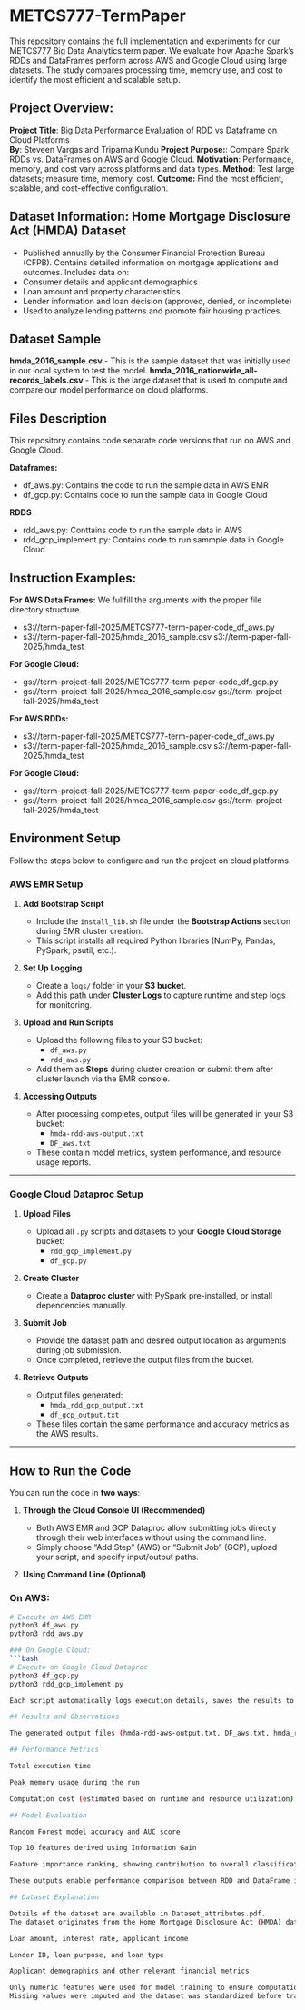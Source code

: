 # METCS777-TermPaper
This repository contains the full implementation and experiments for our METCS777 Big Data Analytics term paper. We evaluate how Apache Spark’s RDDs and DataFrames perform across AWS and Google Cloud using large datasets. The study compares processing time, memory use, and cost to identify the most efficient and scalable setup.

## Project Overview:

**Project Title**: Big Data Performance Evaluation of RDD vs Dataframe on Cloud Platforms  
**By**: Steveen Vargas and Triparna Kundu 
**Project Purpose:**: Compare Spark RDDs vs. DataFrames on AWS and Google Cloud.
**Motivation**: Performance, memory, and cost vary across platforms and data types.
**Method**: Test large datasets; measure time, memory, cost.
**Outcome:** Find the most efficient, scalable, and cost-effective configuration.

## Dataset Information: Home Mortgage Disclosure Act (HMDA) Dataset
- Published annually by the Consumer Financial Protection Bureau (CFPB). Contains detailed information on mortgage applications and outcomes.
Includes data on:
- Consumer details and applicant demographics
- Loan amount and property characteristics
- Lender information and loan decision (approved, denied, or incomplete)
- Used to analyze lending patterns and promote fair housing practices.

## Dataset Sample
**hmda_2016_sample.csv** - This is the sample dataset that was initially used in our local system to test the model.
**hmda_2016_nationwide_all-records_labels.csv** - This is the large dataset that is used to compute and compare our model performance on cloud platforms.

## Files Description
This repository contains code separate code versions that run on AWS and Google Cloud. 

**Dataframes:** 
- df_aws.py: Contains the code to run the sample data in AWS EMR
- df_gcp.py: Contains code to run the sample data in Google Cloud

**RDDS**
- rdd_aws.py: Conttains code to run the sample data in AWS
- rdd_gcp_implement.py: Contains code to run sammple data in Google Cloud

## Instruction Examples: 
**For AWS Data Frames:** We fullfill the arguments with the proper file directory structure. 
- s3://term-paper-fall-2025/METCS777-term-paper-code_df_aws.py
- s3://term-paper-fall-2025/hmda_2016_sample.csv s3://term-paper-fall-2025/hmda_test

**For Google Cloud:**
- gs://term-project-fall-2025/METCS777-term-paper-code_df_gcp.py
- gs://term-project-fall-2025/hmda_2016_sample.csv gs://term-project-fall-2025/hmda_test

**For AWS RDDs:**
- s3://term-paper-fall-2025/METCS777-term-paper-code_df_aws.py
- s3://term-paper-fall-2025/hmda_2016_sample.csv s3://term-paper-fall-2025/hmda_test

**For Google Cloud:**
- gs://term-project-fall-2025/METCS777-term-paper-code_df_gcp.py
- gs://term-project-fall-2025/hmda_2016_sample.csv gs://term-project-fall-2025/hmda_test


## Environment Setup

Follow the steps below to configure and run the project on cloud platforms.

### AWS EMR Setup

1. **Add Bootstrap Script**
   - Include the `install_lib.sh` file under the **Bootstrap Actions** section during EMR cluster creation.  
   - This script installs all required Python libraries (NumPy, Pandas, PySpark, psutil, etc.).

2. **Set Up Logging**
   - Create a `logs/` folder in your **S3 bucket**.  
   - Add this path under **Cluster Logs** to capture runtime and step logs for monitoring.

3. **Upload and Run Scripts**
   - Upload the following files to your S3 bucket:  
     - `df_aws.py`  
     - `rdd_aws.py`  
   - Add them as **Steps** during cluster creation or submit them after cluster launch via the EMR console.

4. **Accessing Outputs**
   - After processing completes, output files will be generated in your S3 bucket:  
     - `hmda-rdd-aws-output.txt`  
     - `DF_aws.txt`  
   - These contain model metrics, system performance, and resource usage reports.

---

### Google Cloud Dataproc Setup

1. **Upload Files**
   - Upload all `.py` scripts and datasets to your **Google Cloud Storage** bucket:  
     - `rdd_gcp_implement.py`  
     - `df_gcp.py`

2. **Create Cluster**
   - Create a **Dataproc cluster** with PySpark pre-installed, or install dependencies manually.

3. **Submit Job**
   - Provide the dataset path and desired output location as arguments during job submission.  
   - Once completed, retrieve the output files from the bucket.

4. **Retrieve Outputs**
   - Output files generated:  
     - `hmda_rdd_gcp_output.txt`  
     - `df_gcp_output.txt`  
   - These files contain the same performance and accuracy metrics as the AWS results.

---

## How to Run the Code
You can run the code in **two ways**:
1. **Through the Cloud Console UI (Recommended)**  
   - Both AWS EMR and GCP Dataproc allow submitting jobs directly through their web interfaces without using the command line.  
   - Simply choose “Add Step” (AWS) or “Submit Job” (GCP), upload your script, and specify input/output paths.

2. **Using Command Line (Optional)**

### On AWS:
```bash
# Execute on AWS EMR
python3 df_aws.py
python3 rdd_aws.py

### On Google Cloud:
```bash
# Execute on Google Cloud Dataproc
python3 df_gcp.py
python3 rdd_gcp_implement.py

Each script automatically logs execution details, saves the results to the specified bucket, and prints key performance metrics.

## Results and Observations

The generated output files (hmda-rdd-aws-output.txt, DF_aws.txt, hmda_rdd_gcp_output.txt, df_gcp_output.txt) contain:

## Performance Metrics

Total execution time

Peak memory usage during the run

Computation cost (estimated based on runtime and resource utilization)

## Model Evaluation

Random Forest model accuracy and AUC score

Top 10 features derived using Information Gain

Feature importance ranking, showing contribution to overall classification

These outputs enable performance comparison between RDD and DataFrame implementations, as well as AWS vs GCP platform efficiency.

## Dataset Explanation

Details of the dataset are available in Dataset_attributes.pdf.
The dataset originates from the Home Mortgage Disclosure Act (HMDA) database and includes:

Loan amount, interest rate, applicant income

Lender ID, loan purpose, and loan type

Applicant demographics and other relevant financial metrics

Only numeric features were used for model training to ensure computational efficiency.
Missing values were imputed and the dataset was standardized before training.


